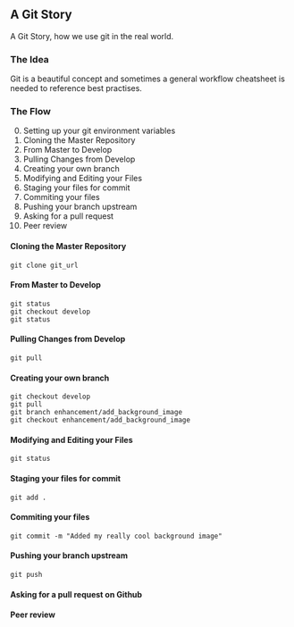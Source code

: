 ## A Git Story
A Git Story, how we use git in the real world.

### The Idea
Git is a beautiful concept and sometimes a general workflow cheatsheet is needed to reference best practises.

### The Flow
0. Setting up your git environment variables
1. Cloning the Master Repository
2. From Master to Develop
3. Pulling Changes from Develop
4. Creating your own branch
5. Modifying and Editing your Files
5. Staging your files for commit
6. Commiting your files
7. Pushing your branch upstream
8. Asking for a pull request
9. Peer review

#### Cloning the Master Repository
```
git clone git_url
```

#### From Master to Develop
```
git status
git checkout develop
git status
```

#### Pulling Changes from Develop
```
git pull
```

#### Creating your own branch
```
git checkout develop
git pull
git branch enhancement/add_background_image
git checkout enhancement/add_background_image
```

#### Modifying and Editing your Files
```
git status
```

#### Staging your files for commit
```
git add .
```

#### Commiting your files
```
git commit -m "Added my really cool background image"
```

#### Pushing your branch upstream
```
git push
```

#### Asking for a pull request on Github

#### Peer review